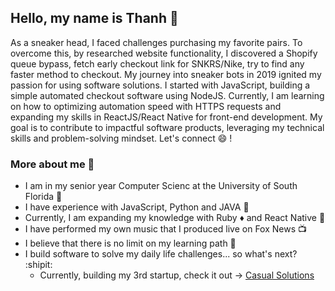 ## Hello, my name is Thanh :dizzy:
As a sneaker head, I faced challenges purchasing my favorite pairs. To overcome this, by researched website functionality, I discovered a Shopify queue bypass, fetch early checkout link for SNKRS/Nike, try to find any faster method to checkout. My journey into sneaker bots in 2019 ignited my passion for using software solutions. I started with JavaScript, building a simple automated checkout software using NodeJS. Currently, I am learning on how to optimizing automation speed with HTTPS requests and expanding my skills in ReactJS/React Native for front-end development. My goal is to contribute to impactful software products, leveraging my technical skills and problem-solving mindset. Let's connect :smile: ! 

  ### More about me :speech_balloon:
  - I am in my senior year Computer Scienc at the University of South Florida :school:
  - I have experience with JavaScript, Python and JAVA :wrench:
  - Currently, I am expanding my knowledge with Ruby :diamonds: and React Native :iphone:
  - I have performed my own music that I produced live on Fox News 📺
  - I believe that there is no limit on my learning path 📖
  - I build software to solve my daily life challenges... so what's next? :shipit:
    - Currently, building my 3rd startup, check it out -> [Casual Solutions](https://x.com/CasualAIO)


